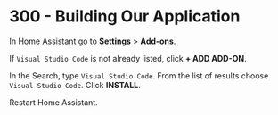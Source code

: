 # 300 - Building Our Application

In Home Assistant go to **Settings** > **Add-ons**.

If ```Visual Studio Code``` is not already listed, click **+ ADD ADD-ON**.

In the Search, type ```Visual Studio Code```. From the list of results choose ```Visual Studio Code```. Click **INSTALL**.

Restart Home Assistant.
